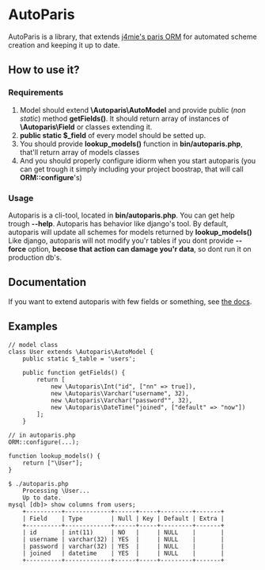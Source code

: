# AutoParis 
AutoParis is a library, that extends [j4mie's paris ORM](http://github.com/j4mie/paris) for automated scheme creation and keeping it up to date.

## How to use it?
### Requirements
1. Model should extend __\Autoparis\AutoModel__ and provide public (_non static_) method __getFields()__. It should return array of instances of __\Autoparis\Field__ or classes extending it.
2. **public static $_field** of every model should be setted up.
3. You should provide **lookup_models()** function in __bin/autoparis.php__, that'll return array of models classes
4. And you should properly configure idiorm when you start autoparis (you can get trough it simply including your project boostrap, that will call __ORM::configure__'s)

### Usage
Autoparis is a cli-tool, located in __bin/autoparis.php__. You can get help trough __--help__. Autoparis has behavior like django's tool.
By default, autoparis will update all schemes for models returned by **lookup_models()**
Like django, autoparis will not modify you'r tables if you dont provide __--force__ option, __becose that action can damage you'r data__, so dont run it on production db's.

## Documentation
If you want to extend autoparis with few fields or something, see [the docs](https://github.com/ShadowPrince/autoparis/wiki).

## Examples

    // model class
    class User extends \Autoparis\AutoModel {
        public static $_table = 'users';

        public function getFields() {
            return [
                new \Autoparis\Int("id", ["nn" => true]),
                new \Autoparis\Varchar("username", 32),
                new \Autoparis\Varchar("password"", 32),
                new \Autoparis\DateTime("joined", ["default" => "now"])
            ];
        }
    
    // in autoparis.php
    ORM::configure(...);

    function lookup_models() {
        return ["\User"];
    }

    $ ./autoparis.php
        Processing \User...
        Up to date.
    mysql [db]> show columns from users;
        +----------+-------------+------+-----+---------+-------+
        | Field    | Type        | Null | Key | Default | Extra |
        +----------+-------------+------+-----+---------+-------+
        | id       | int(11)     | NO   |     | NULL    |       |
        | username | varchar(32) | YES  |     | NULL    |       |
        | password | varchar(32) | YES  |     | NULL    |       |
        | joined   | datetime    | YES  |     | NULL    |       |
        +----------+-------------+------+-----+---------+-------+

